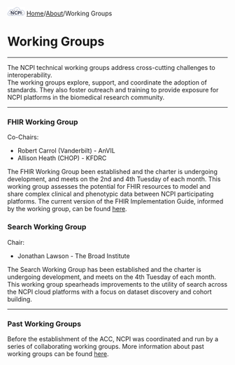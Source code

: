 <img src="https://github.com/NIH-NCPI/.github/blob/main/profile/ncpi-logo-close-crop.png" width="40" alt="NCPI Logo"/> [Home](https://github.com/NCPITest)/[About](README.md)/Working Groups

<h1> Working Groups </h1>

* * *

The NCPI technical working groups address cross-cutting challenges to interoperability. <br>
The working groups explore, support, and coordinate the adoption of standards. They also foster outreach and training to provide exposure for NCPI platforms in the biomedical research community.

---

<h3> FHIR Working Group </h3>

Co-Chairs:
- Robert Carrol (Vanderbilt) - AnVIL
- Allison Heath (CHOP) - KFDRC

The FHIR Working Group been established and the charter is undergoing development, and meets on the 2nd and 4th Tuesday of each month. 
This working group assesses the potential for FHIR resources to model and share complex clinical and phenotypic data between NCPI participating platforms. The current version of the FHIR Implementation Guide, informed by the working group, can be found [here](https://nih-ncpi.github.io/ncpi-fhir-ig-2/). 


<h3> Search Working Group </h3>

Chair:
- Jonathan Lawson - The Broad Institute

The Search Working Group has been established and the charter is undergoing development, and meets on the 4th Tuesday of each month. <br>
This working group spearheads improvements to the utility of search across the NCPI cloud platforms with a focus on dataset discovery and cohort building.

---

<h3> Past Working Groups </h3>


Before the establishment of the ACC, NCPI was coordinated and run by a series of collaborating working groups. More information about past working groups can be found [here](Past-Working-Groups.md).

